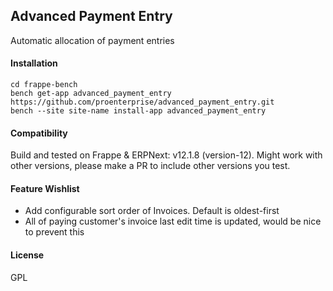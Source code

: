 ## Advanced Payment Entry

Automatic allocation of payment entries

#### Installation

```
cd frappe-bench
bench get-app advanced_payment_entry https://github.com/proenterprise/advanced_payment_entry.git
bench --site site-name install-app advanced_payment_entry
```
#### Compatibility
Build and tested on Frappe & ERPNext: v12.1.8 (version-12). Might work with other versions, please make a PR to include other versions you test.

#### Feature Wishlist
- Add configurable sort order of Invoices. Default is oldest-first
- All of paying customer's invoice last edit time is updated, would be nice to prevent this

#### License

GPL
